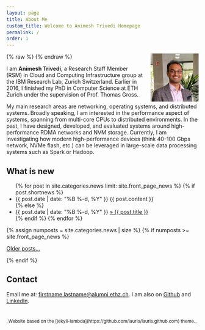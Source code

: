 ```yaml
---
layout: page
title: About Me
custom_title: Welcome to Animesh Trivedi Homepage
permalink: /
order: 1
---
```


{% raw %}
<a href="/images/animeshtrivedi-large.jpeg" title="View larger picture"><img src="/images/animeshtrivedi-small.jpeg" alt="Photo of Animesh Trivedi"
style="float:right;width:25%;max-width:200px;margin-left:15px;"/></a>
{% endraw %}

I am **Animesh Trivedi**, a Research Staff Member (RSM) in Cloud and Computing 
Infrastructure group at the IBM Research Lab, Zurich Switzerland. Earlier in 2016, 
I finished my PhD in Computer Science at ETH Zurich under the supervision 
of Prof. Thomas Gross. 
 

My main research areas are networking, operating systems, and distributed 
systems. Broadly speaking, I am interested in the performance aspect of 
systems, spanning from multi-core CPUs to distributed environments. 
In the past, I have designed, developed, and evaluated systems around 
high-performance RDMA networks and NVM storage. Currently, I am 
investigating how modern high-performance devices (think 40-100 Gbps
network, NVMe flash, etc.) can be leveraged in large-scale data 
processing systems such as Spark or Hadoop.
 
<h2>What is new</h2>
<ul class="news list-unstyled">
{% for post in site.categories.news limit: site.front_page_news %}
    {% if post.shortnews %}
        <li class="shortnews">
            <span class="date">{{ post.date | date: "%B %-d, %Y" }}</span>
            {{ post.content }}
        </li>
    {% else %}
        <li class="bloglink">
            <span class="date">{{ post.date | date: "%B %-d, %Y" }}</span>
            <a href="{{ post.url }}">&raquo; {{ post.title }}</a>
        </li>
    {% endif %}
{% endfor %}
</ul>
{% assign numposts = site.categories.news | size %}
{% if numposts >= site.front_page_news %}
<p><a href="{{ site.base }}/news/">Older posts&hellip;</a></p>
{% endif %}


## Contact

Email me at: firstname.lastname@alumni.ethz.ch.
I am also on
[Github](https://github.com/animeshtrivedi) and 
[LinkedIn](https://ch.linkedin.com/in/animesh-trivedi-5407aa2).

<br>
<sub>_Website based on the [jekyll-lambda](https://github.com/lauris/lauris.github.com)
theme._</sub>
